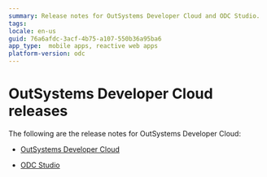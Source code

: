 ```yaml
---
summary: Release notes for OutSystems Developer Cloud and ODC Studio.
tags:
locale: en-us
guid: 76a6afdc-3acf-4b75-a107-550b36a95ba6
app_type:  mobile apps, reactive web apps
platform-version: odc
---
```


# OutSystems Developer Cloud releases

The following are the release notes for OutSystems Developer Cloud:


* [OutSystems Developer Cloud](../../release-notes/odc/ga/ga.md)

* [ODC Studio](../../release-notes/odc/odc-studio/odc-studio.md)

